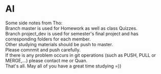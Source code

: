 # AI
Some side notes from Tho:  
Branch master is used for Homework as well as class Quizzes.  
Branch project_dev is used for semester's final project and has corresponding folders for each member.   
Other studying materials should be push to master.   
Please comnmit and push carefully.   
If there is any problem occurs in git operations (such as PUSH, PULL or MERGE,...) please contact me or Quan.   
That's all. May all of you have a great time studying =))  
